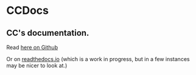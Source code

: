 # CCDocs

CC's documentation.
----

Read [here on Github](docs/index.md)

Or on [readthedocs.io](https://ccdocs.readthedocs.io/) (which is a work in progress, but in a few instances may be nicer to look at.)

